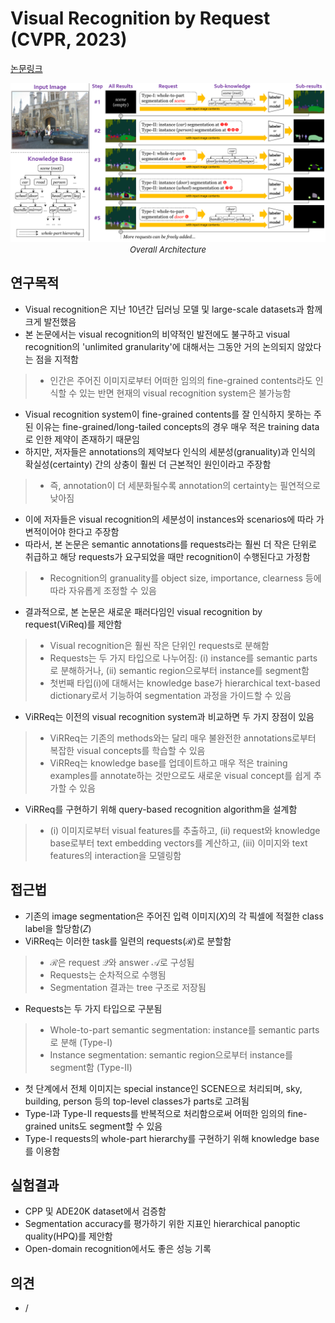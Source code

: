 # Visual Recognition by Request (CVPR, 2023)

[논문링크](https://openaccess.thecvf.com/content/CVPR2023/html/Tang_Visual_Recognition_by_Request_CVPR_2023_paper.html)

<p align="center">
    <img width="800" alt='fig1' src="../img/tang2023visual.png?raw=true"></br>
    <em><font size=2>Overall Architecture</font></em>
</p>

## 연구목적
- Visual recognition은 지난 10년간 딥러닝 모델 및 large-scale datasets과 함께 크게 발전했음
- 본 논문에서는 visual recognition의 비약적인 발전에도 불구하고 visual recognition의 'unlimited granularity'에 대해서는 그동안 거의 논의되지 않았다는 점을 지적함
> - 인간은 주어진 이미지로부터 어떠한 임의의 fine-grained contents라도 인식할 수 있는 반면 현재의 visual recognition system은 불가능함
- Visual recognition system이 fine-grained contents를 잘 인식하지 못하는 주된 이유는 fine-grained/long-tailed concepts의 경우 매우 적은 training data로 인한 제약이 존재하기 때문임
- 하지만, 저자들은 annotations의 제약보다 인식의 세분성(granuality)과 인식의 확실성(certainty) 간의 상충이 훨씬 더 근본적인 원인이라고 주장함
> - 즉, annotation이 더 세분화될수록 annotation의 certainty는 필연적으로 낮아짐
- 이에 저자들은 visual recognition의 세분성이 instances와 scenarios에 따라 가변적이어야 한다고 주장함
- 따라서, 본 논문은 semantic annotations를 requests라는 훨씬 더 작은 단위로 취급하고 해당 requests가 요구되었을 때만 recognition이 수행된다고 가정함
> - Recognition의 granuality를 object size, importance, clearness 등에 따라 자유롭게 조정할 수 있음
- 결과적으로, 본 논문은 새로운 패러다임인 visual recognition by request(ViReq)를 제안함
> - Visual recognition은 훨씬 작은 단위인 requests로 분해함
> - Requests는 두 가지 타입으로 나누어짐: (i) instance를 semantic parts로 분해하거나, (ii) semantic region으로부터 instance를 segment함
> - 첫번째 타입(i)에 대해서는 knowledge base가 hierarchical text-based dictionary로서 기능하여 segmentation 과정을 가이드할 수 있음
- ViRReq는 이전의 visual recognition system과 비교하면 두 가지 장점이 있음
> - ViRReq는 기존의 methods와는 달리 매우 불완전한 annotations로부터 복잡한 visual concepts를 학습할 수 있음
> - ViRReq는 knowledge base를 업데이트하고 매우 적은 training examples를 annotate하는 것만으로도 새로운 visual concept를 쉽게 추가할 수 있음
- ViRReq를 구현하기 위해 query-based recognition algorithm을 설계함
> - (i) 이미지로부터 visual features를 추출하고, (ii) request와 knowledge base로부터 text embedding vectors를 계산하고, (iii) 이미지와 text features의 interaction을 모델링함

## 접근법
- 기존의 image segmentation은 주어진 입력 이미지($X$)의 각 픽셀에 적절한 class label을 할당함($Z$)
- ViRReq는 이러한 task를 일련의 requests($\mathcal{R}$)로 분할함
> - $\mathcal{R}$은 request $\mathcal{Q}$와 answer $\mathcal{A}$로 구성됨
> - Requests는 순차적으로 수행됨
> - Segmentation 결과는 tree 구조로 저장됨
- Requests는 두 가지 타입으로 구분됨
> - Whole-to-part semantic segmentation: instance를 semantic parts로 분해 (Type-I)
> - Instance segmentation: semantic region으로부터 instance를 segment함 (Type-II)
- 첫 단계에서 전체 이미지는 special instance인 SCENE으로 처리되며, sky, building, person 등의 top-level classes가 parts로 고려됨
- Type-I과 Type-II requests를 반복적으로 처리함으로써 어떠한 임의의 fine-grained units도 segment할 수 있음
- Type-I requests의 whole-part hierarchy를 구현하기 위해 knowledge base를 이용함

## 실험결과
- CPP 및 ADE20K dataset에서 검증함
- Segmentation accuracy를 평가하기 위한 지표인 hierarchical panoptic quality(HPQ)를 제안함
- Open-domain recognition에서도 좋은 성능 기록

## 의견
- / 